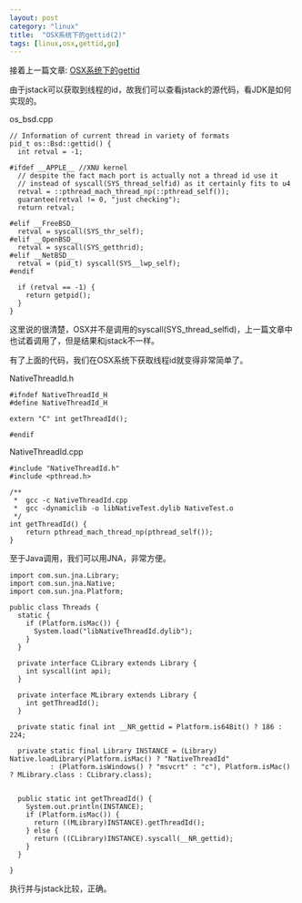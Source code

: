 ```yaml
---
layout: post
category: "linux"
title:  "OSX系统下的gettid(2)"
tags: [linux,osx,gettid,go]
---
```


接着上一篇文章: [OSX系统下的gettid](http://javagoo.com/linux/gettid.html)

由于jstack可以获取到线程的id，故我们可以查看jstack的源代码，看JDK是如何实现的。

os_bsd.cpp

```
// Information of current thread in variety of formats
pid_t os::Bsd::gettid() {
  int retval = -1;

#ifdef __APPLE__ //XNU kernel
  // despite the fact mach port is actually not a thread id use it
  // instead of syscall(SYS_thread_selfid) as it certainly fits to u4
  retval = ::pthread_mach_thread_np(::pthread_self());
  guarantee(retval != 0, "just checking");
  return retval;

#elif __FreeBSD__
  retval = syscall(SYS_thr_self);
#elif __OpenBSD__
  retval = syscall(SYS_getthrid);
#elif __NetBSD__
  retval = (pid_t) syscall(SYS__lwp_self);
#endif

  if (retval == -1) {
    return getpid();
  }
}
```

这里说的很清楚，OSX并不是调用的syscall(SYS_thread_selfid)，上一篇文章中也试着调用了，但是结果和jstack不一样。

有了上面的代码，我们在OSX系统下获取线程id就变得非常简单了。

NativeThreadId.h

```
#ifndef NativeThreadId_H
#define NativeThreadId_H

extern "C" int getThreadId();

#endif
```

NativeThreadId.cpp

```
#include "NativeThreadId.h"
#include <pthread.h>

/**
 *  gcc -c NativeThreadId.cpp
 *  gcc -dynamiclib -o libNativeTest.dylib NativeTest.o
 */
int getThreadId() {
	return pthread_mach_thread_np(pthread_self());
}
```

至于Java调用，我们可以用JNA，非常方便。

```
import com.sun.jna.Library;
import com.sun.jna.Native;
import com.sun.jna.Platform;

public class Threads {
  static {
    if (Platform.isMac()) {
      System.load("libNativeThreadId.dylib");
    }
  }

  private interface CLibrary extends Library {
    int syscall(int api);
  }

  private interface MLibrary extends Library {
    int getThreadId();
  }

  private static final int __NR_gettid = Platform.is64Bit() ? 186 : 224;

  private static final Library INSTANCE = (Library) Native.loadLibrary(Platform.isMac() ? "NativeThreadId"
          : (Platform.isWindows() ? "msvcrt" : "c"), Platform.isMac() ? MLibrary.class : CLibrary.class);


  public static int getThreadId() {
    System.out.println(INSTANCE);
    if (Platform.isMac()) {
      return ((MLibrary)INSTANCE).getThreadId();
    } else {
      return ((CLibrary)INSTANCE).syscall(__NR_gettid);
    }
  }

}

```

执行并与jstack比较，正确。